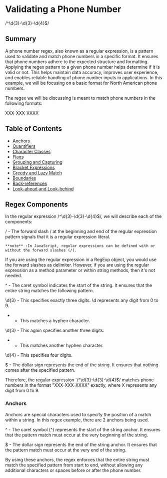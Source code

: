 # Validating a Phone Number

/^\d{3}-\d{3}-\d{4}$/

## Summary

A phone number regex, also known as a regular expression, is a pattern used to validate and match phone numbers in a specific format. It ensures that phone numbers adhere to the expected structure and formatting. Applying the regex pattern to a given phone number helps determine if it is valid or not. This helps maintain data accuracy, improves user experience, and enables reliable handling of phone number inputs in applications. In this example, we will be focusing on a basic format for North American phone numbers.

The regex we will be discussing is meant to match phone numbers in the following formats:

XXX-XXX-XXXX

## Table of Contents

- [Anchors](#anchors)
- [Quantifiers](#quantifiers)
- [Character Classes](#character-classes)
- [Flags](#flags)
- [Grouping and Capturing](#grouping-and-capturing)
- [Bracket Expressions](#bracket-expressions)
- [Greedy and Lazy Match](#greedy-and-lazy-match)
- [Boundaries](#boundaries)
- [Back-references](#back-references)
- [Look-ahead and Look-behind](#look-ahead-and-look-behind)

## Regex Components

In the regular expression /^\d{3}-\d{3}-\d{4}$/, we will describe each of the components:

/ - The forward slash / at the beginning and end of the regular expression pattern signals that it is a regular expression literal. 

    **note** :In JavaScript, regular expressions can be defined with or without the forward slashes (/).
If you are using the regular expression in a RegExp object, you would use the forward slashes as delimiter. However, if you are using the regular expression as a method parameter or within string methods, then it's not needed.

^ - The caret symbol indicates the start of the string. It ensures that the entire string matches the following pattern.

\d{3} - This specifies exactly three digits. \d represents any digit from 0 to 9.

- - This matches a hyphen character.

\d{3} - This again specifies another three digits.

- - This matches another hyphen character.

\d{4} - This specifies four digits.

$ - The dollar sign represents the end of the string. It ensures that nothing comes after the specified pattern.

Therefore, the regular expression `/^\d{3}-\d{3}-\d{4}$/ matches phone numbers in the format "XXX-XXX-XXXX" exactly, where X represents any digit from 0 to 9.

### Anchors

Anchors are special characters used to specify the position of a match within a string. In this regex example, there are 2 anchors being used.

^ - The caret symbol (^) represents the start of the string anchor. It ensures that the pattern match must occur at the very beginning of the string.

$ - The dollar sign represents the end of the string anchor. It ensures that the pattern match must occur at the very end of the string.

By using these anchors, the regex enforces that the entire string must match the specified pattern from start to end, without allowing any additional characters or spaces before or after the phone number.
